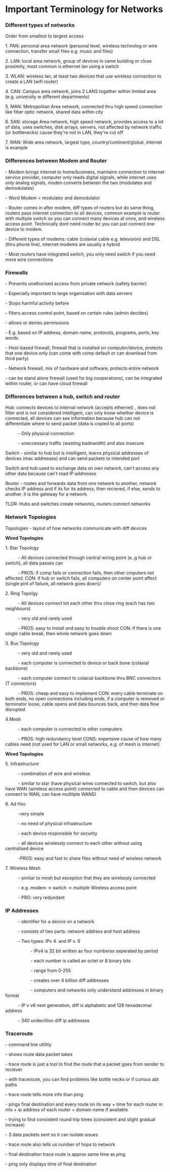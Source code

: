 <html lang="en">
<head>
    <meta charset="UTF-8">
</head>
<body>

<h1>
    Important Terminology for Networks
</h1>

<h3>Different types of networks</h3>
<p>Order from smallest to largest access</p>
<p>1. PAN: personal area network (personal level, wireless technolog or wire connection, transfer small files e.g. music and files)</p>
<p>2. LAN: local area network, group of devices in same building or close proximity, most common is ethernet lan using a switch</p>
<p>3. WLAN: wireless lan, at least two devices that use wireless connection to create a LAN (wifi router)</p>
<p>4. CAN: Campus area network, joins 2 LANS together within limited area (e.g. university w different departments)</p>
<p>5. MAN: Metropolitan Area network, connected thru high speed connection like fiber optic network, shared data within city</p>
<p>6. SAN: storage Area network, high speed network, provides access to a lot of data, uses switches, disk arrays, servers, not affected by network traffic (or bottlenecks) cause they're not in LAN, they're cut off</p>
<p>7. WAN: Wide area network, largest type, country/continent/global, internet is example</p>

<h3>Differences between Modem and Router</h3>
<p> - Modem brings internet to home/business, maintains connection to internet service provider, computer only reads digital signals, while internet uses only analog signals, moden converts between the two (modulates and demodulates)</p>
<p> - Word Modem = modulator and demodulator </p>
<p> - Router comes in after modem, diff types of routers but do same thing, routers pass internet connection to all devices, common example is router with multiple switch so you can connect many devices at once, and wireless access point. Technically dont need router bc you can just connect one device to modem. </p>
<p> - Different types of modems: cable (colaxial cable e.g. television) and DSL (thru phone line), internet modems are usually a hybrid</p>
<p> - Most routers have integrated switch, you only need switch if you need more wire connections</p>

<h3>Firewalls</h3>
<p> - Prevents unathorised access from private network (safety barrier)</p>
<p> - Especially important to large organisation with data servers</p>
<p> - Stops harmful activity before</p>
<p> - filters access control point, based on certain rules (admin decides)</p>
<p> - allows or denies permissions</p>
<p> - E.g. based on IP address, domain name, protocols, programs, ports, key words</p>
<p> - Host-based firewall, firewall that is installed on computer/device, protects that one device only (can come with comp default or can download from third party)</p>
<p> - Network firewall, mix of hardware and software, protects entire network</p>
<p> - can be stand alone firewall (used for big cooperations), can be integrated within router, or can have cloud firewall</p>

<h3>Differences between a hub, switch and router</h3>
<p>Hub: connects devices to internal network (accepts ethernet) , does not filter and is not considered intelligent, can only know whether device is connected, all devices can see information because hub can not differentiate where to send packet (data is copied to all ports)</p>
    <p style="text-indent: 40px"> - Only physical connection</p>
    <p style="text-indent: 40px"> - uneccessary traffic (wasting badnwidth) and also insecure</p>
<p> Switch - similar to hub but is intelligent, learns physical addresses of devices (mac addresses) and can send packets to intended port</p>
<p> Switch and hub used to exchange data on own network, can't access any other data because can't read IP addresses
<p>Router - routes and forwards data from one network to another, network checks IP address and if its for its address, then recieved, if else, sends to another. it is the gateway for a network.</p>
<p>TLDR: Hubs and switches create networks, routers connect networks</p>

<h3>Network Topologies</h3>
<p> Topologies - layout of how networks communicate with diff devices</p>
<p>
    <b>Wired Topologies</b>
    <p>1. Star Topology</p>
    <p style="text-indent: 40px"> - All devices connected through central wiring point (e..g hub or switch), all data passes can </p>
    <p style="text-indent: 40px"> - PROS: if comp fails or connection fails, then other cmputers not affected. CON: if hub or switch fails, all computers on center point affect (single pint of failure, all network goes down)/<p>
    <p>2. Ring Topolgy</p>
    <p style="text-indent: 40px"> - All devices connect tot each other thru close ring (each has two neighbours)<p/>
    <p style="text-indent: 40px"> - very old and rarely used<p/>
    <p style="text-indent: 40px"> - PROS: easy to install and easy to trouble shoot CON: if there is one single cable break, then whole network goes down<p/>
    <p>3. Bus Topology<p/>
    <p style="text-indent: 40px"> - very old and rarely used<p/>
    <p style="text-indent: 40px"> - each computer is connected to device or back bone (colaxial backbone)<p/>
    <p style="text-indent: 40px"> - each computer connect to colacial backbone thru BNC connectors (T connectors)<p/>
    <p style="text-indent: 40px"> - PROS: cheap and easy to implement CON: every cable terminate on both ends, no open connections including ends, if a computer is removed or terminator loose, cable opens and data bounces back, and then data flow disrupted<p/>
    <p>4.Mesh</p>
    <p style="text-indent: 40px"> - each computer is connected to other computers<p/>
    <p style="text-indent: 40px"> - PROS: high redundancy level CONS: expensive cause of how many cables need (not used for LAN or small networks, e.g. of mesh is internet)<p/>
    <b>Wired Topologies</b>
    <p>5. Infrastructure</p>
    <p style="text-indent: 40px"> - combination of wire and wireless<p/>
    <p style="text-indent: 40px"> - similar to star (have physical wires connected to switch, but also have WAN (wireless access point) connected to cable and then devices can connect to WAN, can have multitple WANS)<p/>
    <p>6. Ad Hoc </p>
    <p style="text-indent: 40px"> -very simple </p>
    <p style="text-indent: 40px"> - no need of physical infrastructure </p>
    <p style="text-indent: 40px"> - each device responsible for security</p>
    <p style="text-indent: 40px"> - all devices wirelessly connect to each other without using centralised device</p>
    <p style="text-indent: 40px"> -PROS: easy and fast to share files without need of wireless network</p>
    <p>7. Wireless Mesh<p/>
    <p style="text-indent: 40px"> - similar to mesh but exception that they are wirelessly connected</p>
    <p style="text-indent: 40px"> - e.g. modem → switch → multiple Wireless access point</p>
    <p style="text-indent: 40px"> - PRO: very redundant</p>
    <h3> IP Addresses</h3>
    <p style="text-indent: 40px"> - identifier for a device on a network</p>
    <p style="text-indent: 40px"> - consists of two parts: network address and host address</p>
    <p style="text-indent: 40px"> - Two types: IPv 4. and IP v. 6</p>
    <p style="text-indent: 80px"> - IPv4 is 32 bit written as four numberss seperated by period</p>
    <p style="text-indent: 80px"> - each number is called an octet or 8 binary bits</p>
    <p style="text-indent: 80px"> - range from 0-255</p>
    <p style="text-indent: 80px"> - creates over 4 billion diff addresses</p>
    <p style="text-indent: 80px"> - computers and networks only understand addresses in binary format</p>
    <p style="text-indent: 40px"> - IP v v6 next generation, diff is alphabetic and 128 hexadecimal address</p>
    <p style="text-indent: 40px"> - 340 undecillion diff ip addresses</p>
    <h3>Traceroute</h3>
    <p> - command line utilitiy</p>
    <p> - shows route data packet takes</p>
    <p> - trace route is just a tool to find the route that a packet goes from sender to reciever</p>
    <p> - with traceroute, you can find problems like bottle necks or if curious abt paths</p>
    <p> - trace route tells more info than ping</p>
    <p> - pings final destination and every route on its way + time for each router in mls + ip address of each router + domain name if available</p>
    <p> - trying to find consistent round trip times (consistent and slight gradual increase)</p>
    <p> - 3 data packets sent so it can isolate issues</p>
    <p> - trace route also tells us number of hops to network</p>
    <p> - final destination trace route is approx same time as ping</p>
    <p> - ping only displays time of final destination</p>

<p/>


